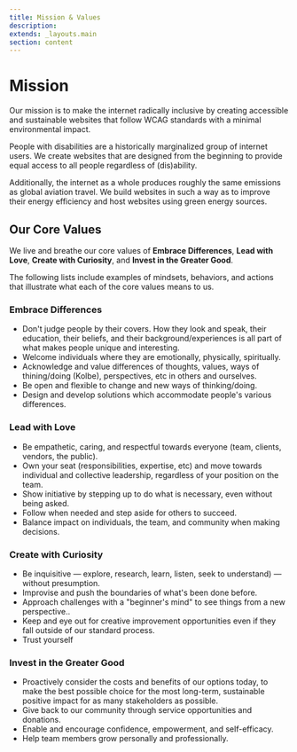 ```yaml
---
title: Mission & Values
description:
extends: _layouts.main
section: content
---
```


# Mission

Our mission is to make the internet radically inclusive by creating accessible and sustainable websites that follow WCAG standards with a minimal environmental impact.

People with disabilities are a historically marginalized group of internet users. We create websites that are designed from the beginning to provide equal access to all people regardless of (dis)ability.

Additionally, the internet as a whole produces roughly the same emissions as global aviation travel. We build websites in such a way as to improve their energy efficiency and host websites using green energy sources.

## Our Core Values

We live and breathe our core values of **Embrace Differences**, **Lead with Love**, **Create with Curiosity**, and **Invest in the Greater Good**.

The following lists include examples of mindsets, behaviors, and actions that illustrate what each of the core values means to us.


### Embrace Differences
- Don't judge people by their covers. How they look and speak, their education, their beliefs, and their background/experiences is all part of what makes people unique and interesting.
- Welcome individuals where they are emotionally, physically, spiritually.
- Acknowledge and value differences of thoughts, values, ways of thining/doing (Kolbe), perspectives, etc in others and ourselves.
- Be open and flexible to change and new ways of thinking/doing.
- Design and develop solutions which accommodate people's various differences.

### Lead with Love
- Be empathetic, caring, and respectful towards everyone (team, clients, vendors, the public).
- Own your seat (responsibilities, expertise, etc) and move towards individual and collective leadership, regardless of your position on the team.
- Show initiative by stepping up to do what is necessary, even without being asked.
- Follow when needed and step aside for others to succeed.
- Balance impact on individuals, the team, and community when making decisions.

### Create with Curiosity
- Be inquisitive &mdash; explore, research, learn, listen, seek to understand) &mdash; without presumption.
- Improvise and push the boundaries of what's been done before.
- Approach challenges with a "beginner's mind" to see things from a new perspective..
- Keep and eye out for creative improvement opportunities even if they fall outside of our standard process.
- Trust yourself

### Invest in the Greater Good
- Proactively consider the costs and benefits of our options today, to make the best possible choice for the most long-term, sustainable positive impact for as many stakeholders as possible.
- Give back to our community through service opportunities and donations.
- Enable and encourage confidence, empowerment, and self-efficacy.
- Help team members grow personally and professionally.

